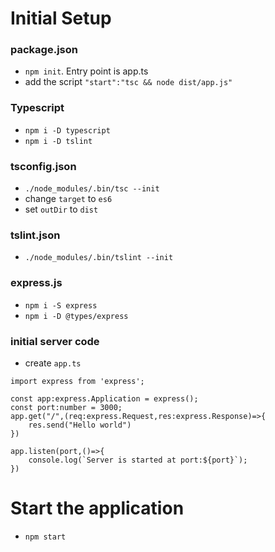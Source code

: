 # Initial Setup
### package.json
- `npm init`. Entry point is app.ts
- add the script `"start":"tsc && node dist/app.js"`

### Typescript
- `npm i -D typescript`
- `npm i -D tslint`

### tsconfig.json
- `./node_modules/.bin/tsc --init`
- change `target` to `es6`
- set `outDir` to `dist`

### tslint.json
- `./node_modules/.bin/tslint --init`

### express.js
- `npm i -S express`
- `npm i -D @types/express`

### initial server code
- create `app.ts`
```
import express from 'express';

const app:express.Application = express();
const port:number = 3000;
app.get("/",(req:express.Request,res:express.Response)=>{
    res.send("Hello world")
})

app.listen(port,()=>{
    console.log(`Server is started at port:${port}`);
})
```

# Start the application
- `npm start`